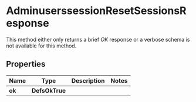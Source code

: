 

# AdminuserssessionResetSessionsResponse

This method either only returns a brief _OK_ response or a verbose schema is not available for this method.

## Properties

| Name | Type | Description | Notes |
|------------ | ------------- | ------------- | -------------|
|**ok** | **DefsOkTrue** |  |  |



